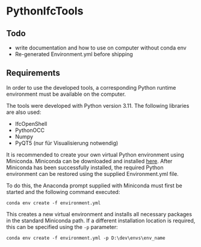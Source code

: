 # PythonIfcTools

## Todo
- write documentation and how to use on computer without conda env
- Re-generated Environment.yml before shipping

## Requirements
In order to use the developed tools, a corresponding Python runtime environment must 
be available on the computer.

The tools were developed with Python version 3.11. The following libraries are also used:
- IfcOpenShell
- PythonOCC
- Numpy
- PyQT5 (nur für Visualisierung notwendig)

It is recommended to create your own virtual Python environment using Miniconda. 
Miniconda can be downloaded and installed [here](https://docs.conda.io/en/latest/miniconda.html). After Miniconda 
has been successfully 
installed, the required Python environment can be restored using the supplied 
Environment.yml file. 

To do this, the Anaconda prompt supplied with Miniconda must first be started and the following command executed:

```
conda env create -f environment.yml
```
This creates a new virtual environment and installs all necessary packages in the standard Miniconda path. 
If a different installation location is required, this can be specified using the `-p` parameter:

```
conda env create -f environment.yml -p D:\dev\envs\env_name
```

